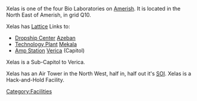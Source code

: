 Xelas is one of the four Bio Laboratories on
[Amerish](../locations/Amerish.md). It is located in the North East of
Amerish, in grid Q10.

Xelas has [Lattice](../terminology/Lattice.md) Links to:

- [Dropship Center](../locations/Dropship_Center.md)
  [Azeban](Azeban.md)
- [Technology Plant](../locations/Technology_Plant.md)
  [Mekala](Mekala.md)
- [Amp Station](../locations/Amp_Station.md) [Verica](Verica.md)
  (Capitol)

Xelas is a Sub-Capitol to Verica.

Xelas has an Air Tower in the North West, half in, half out it's
[SOI](../locations/Sphere_of_Influence.md). Xelas is a Hack-and-Hold Facility.

[Category:Facilities](Category:Facilities.md)
